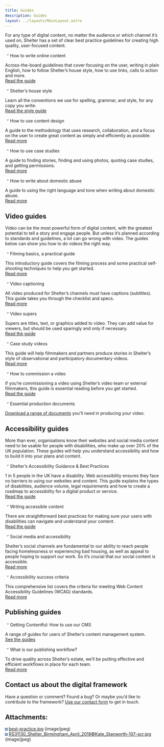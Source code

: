 ```yaml
---
title: Guides
description: Guides
layout: ../layouts/MainLayout.astro
---
```


For any type of digital content, no matter the audience or which channel it’s used on, Shelter has a set of clear best practice guidelines for creating high quality, user-focused content.

![](images/icons/grey_arrow_down.png)How to write online content

Across-the-board guidelines that cover focusing on the user, writing in plain English, how to follow Shelter’s house style, how to use links, calls to action and more.  
[Read the guide](https://shelteruk.atlassian.net/wiki/spaces/GTS/pages/268665002)

![](images/icons/grey_arrow_down.png)Shelter’s house style

Learn all the conventions we use for spelling, grammar, and style, for any copy you write.  
[Read the style guide](Shelter%27s-house-style_243236947.html)

![](images/icons/grey_arrow_down.png)How to use content design

A guide to the methodology that uses research, collaboration, and a focus on the user to create great content as simply and efficiently as possible.  
[Read more](A-guide-to-content-design_404390084.html)

![](images/icons/grey_arrow_down.png)How to use case studies

A guide to finding stories, finding and using photos, quoting case studies, and getting permissions.  
[Read more](Using-case-studies_183762989.html)

![](images/icons/grey_arrow_down.png)How to write about domestic abuse

A guide to using the right language and tone when writing about domestic abuse.  
[Read more](https://shelteruk.atlassian.net/wiki/spaces/GTS/pages/183762970)

## Video guides

Video can be the most powerful form of digital content, with the greatest potential to tell a story and engage people. But unless it’s planned according to standards and guidelines, a lot can go wrong with video. The guides below can show you how to do videos the right way.

![](images/icons/grey_arrow_down.png)Filming basics, a practical guide

This introductory guide covers the filming process and some practical self-shooting techniques to help you get started.   
[Read more](Video-self-shooting%2C-a-practical-guide_618791024.html)

![](images/icons/grey_arrow_down.png)Video captioning

All video produced for Shelter’s channels must have captions (subtitles). This guide takes you through the checklist and specs.  
[Read more](Video-captioning_602570761.html)

![](images/icons/grey_arrow_down.png)Video supers

Supers are titles, text, or graphics added to video. They can add value for viewers, but should be used sparingly and only if necessary.  
[Read the guide](Video-supers_598933686.html)

![](images/icons/grey_arrow_down.png)Case study videos

This guide will help filmmakers and partners produce stories in Shelter’s style of observational and participatory documentary videos.  
[Read more](630358245.html)

![](images/icons/grey_arrow_down.png)How to commission a video

If you’re commissioning a video using Shelter’s video team or external filmmakers, this guide is essential reading before you get started.  
[Read the guide](Commissioning-a-Shelter-video_769720470.html)

![](images/icons/grey_arrow_down.png)Essential production documents

[Download a range of documents](Essential-production-documents_807633054.html) you'll need in producing your video.

## Accessibility guides

More than ever, organisations know their websites and social media content need to be usable for people with disabilities, who make up over 20% of the UK population. These guides will help you understand accessibility and how to build it into your plans and content.

![](images/icons/grey_arrow_down.png)Shelter’s Accessibility Guidance & Best Practices

1 in 5 people in the UK have a disability. Web accessibility ensures they face no barriers to using our websites and content. This guide explains the types of disabilities, audience volume, legal requirements and how to create a roadmap to accessibility for a digital product or service.  
[Read the guide](666501133.html)

![](images/icons/grey_arrow_down.png)Writing accessible content

There are straightforward best practices for making sure your users with disabilities can navigate and understand your content.  
[Read the guide](Writing-accessible-content_839516226.html)

![](images/icons/grey_arrow_down.png)Social media and accessibility

Shelter’s social channels are fundamental to our ability to reach people facing homelessness or experiencing bad housing, as well as appeal to people hoping to support our work. So it’s crucial that our social content is accessible.  
[Read more](Social-media-and-accessibility_842596355.html)

![](images/icons/grey_arrow_down.png)Accessibility success criteria

This comprehensive list covers the criteria for meeting Web Content Accessibility Guidelines (WCAG) standards.  
[Read more](Accessibility-success-criteria_824410212.html)

## Publishing guides

![](images/icons/grey_arrow_down.png)Getting Contentful: How to use our CMS

A range of guides for users of Shelter’s content management system.  
[See the guides](Using-Contentful_191168701.html)

![](images/icons/grey_arrow_down.png)What is our publishing workflow?

To drive quality across Shelter’s estate, we’ll be putting effective and efficient workflows in place for each team.  
[Read more](A-guide-to-publishing-workflows_474316809.html)

## Contact us about the digital framework

Have a question or comment? Found a bug? Or maybe you’d like to contribute to the framework? [Use our contact form](https://england.shelter.org.uk/contact_us_about_the_digital_framework) to get in touch.

## Attachments:

![](images/icons/bullet_blue.gif) [best-practice.jpg](attachments/442138636/461537373.jpg) (image/jpeg)  
![](images/icons/bullet_blue.gif) [RS31130_Shelter_Birmingham_April_2018©Kate_Stanworth-107-scr.jpg](attachments/442138636/483295364.jpg) (image/jpeg)
